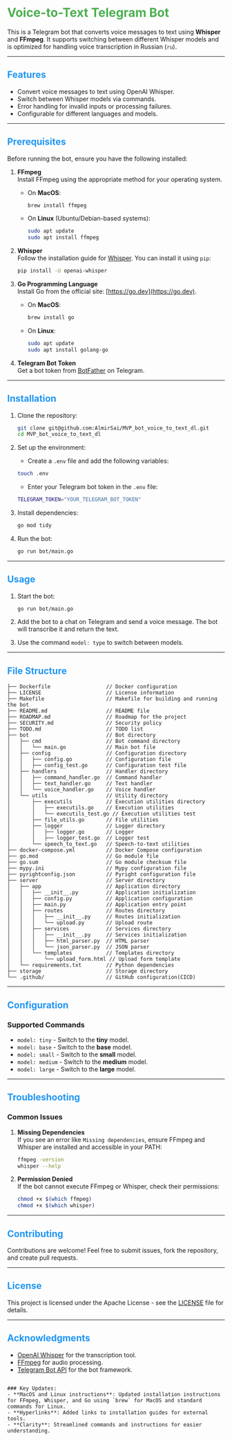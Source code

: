 
# <span style="color: #4CAF50;">Voice-to-Text Telegram Bot</span>

This is a Telegram bot that converts voice messages to text using **Whisper** and **FFmpeg**. It supports switching between different Whisper models and is optimized for handling voice transcription in Russian (`ru`).

---

## <span style="color: #2196F3;">Features</span>

- Convert voice messages to text using OpenAI Whisper.
- Switch between Whisper models via commands.
- Error handling for invalid inputs or processing failures.
- Configurable for different languages and models.

---

## <span style="color: #2196F3;">Prerequisites</span>

Before running the bot, ensure you have the following installed:

1. **FFmpeg**  
   Install FFmpeg using the appropriate method for your operating system.

   - On **MacOS**:
     ```bash
     brew install ffmpeg
     ```
   - On **Linux** (Ubuntu/Debian-based systems):
     ```bash
     sudo apt update
     sudo apt install ffmpeg
     ```

2. **Whisper**  
   Follow the installation guide for [Whisper](https://github.com/openai/whisper). You can install it using `pip`:
   ```bash
   pip install -U openai-whisper
   ```

3. **Go Programming Language**  
   Install Go from the official site: [https://go.dev](https://go.dev).

   - On **MacOS**:
     ```bash
     brew install go
     ```
   - On **Linux**:
     ```bash
     sudo apt update
     sudo apt install golang-go
     ```

4. **Telegram Bot Token**  
   Get a bot token from [BotFather](https://core.telegram.org/bots#botfather) on Telegram.

---

## <span style="color: #2196F3;">Installation</span>

1. Clone the repository:
   ```bash
   git clone git@github.com:AlmirSai/MVP_bot_voice_to_text_dl.git
   cd MVP_bot_voice_to_text_dl
   ```

2. Set up the environment:
   - Create a `.env` file and add the following variables:
   ```bash
   touch .env
   ```
   - Enter your Telegram bot token in the `.env` file:
   ```bash
   TELEGRAM_TOKEN="YOUR_TELEGRAM_BOT_TOKEN"
   ```

3. Install dependencies:
   ```bash
   go mod tidy
   ```

4. Run the bot:
   ```bash
   go run bot/main.go
   ```

---

## <span style="color: #2196F3;">Usage</span>

1. Start the bot:
   ```bash
   go run bot/main.go
   ```

2. Add the bot to a chat on Telegram and send a voice message. The bot will transcribe it and return the text.

3. Use the command `model: type` to switch between models.

---

## <span style="color: #2196F3;">File Structure</span>

```plaintext
├── Dockerfile                  // Docker configuration
├── LICENSE                     // License information
├── Makefile                    // Makefile for building and running the bot
├── README.md                   // README file
├── ROADMAP.md                  // Roadmap for the project
├── SECURITY.md                 // Security policy
├── TODO.md                     // TODO list
├── bot                         // Bot directory
│   ├── cmd                     // Bot command directory
│   │   └── main.go             // Main bot file
│   ├── config                  // Configuration directory
│   │   ├── config.go           // Configuration file
│   │   ├── config_test.go      // Configuration test file
│   ├── handlers                // Handler directory
│   │   ├── command_handler.go  // Command handler
│   │   ├── text_handler.go     // Text handler
│   │   └── voice_handler.go    // Voice handler
│   └── utils                   // Utility directory
│       ├── executils           // Execution utilities directory
│       │   ├── executils.go    // Execution utilities
│       │   └── executils_test.go // Execution utilities test
│       ├── file_utils.go       // File utilities
│       ├── logger              // Logger directory
│       │   ├── logger.go       // Logger
│       │   ├── logger_test.go  // Logger test
│       └── speech_to_text.go   // Speech-to-text utilities
├── docker-compose.yml          // Docker Compose configuration
├── go.mod                      // Go module file
├── go.sum                      // Go module checksum file
├── mypy.ini                    // Mypy configuration file
├── pyrightconfig.json          // Pyright configuration file
├── server                      // Server directory
│   ├── app                     // Application directory
│   │   ├── __init__.py         // Application initialization
│   │   ├── config.py           // Application configuration
│   │   ├── main.py             // Application entry point
│   │   ├── routes              // Routes directory
│   │   │   ├── __init__.py     // Routes initialization
│   │   │   └── upload.py       // Upload route
│   │   ├── services            // Services directory
│   │   │   ├── __init__.py     // Services initialization
│   │   │   ├── html_parser.py  // HTML parser
│   │   │   └── json_parser.py  // JSON parser
│   │   └── templates           // Templates directory
│   │       └── upload_form.html // Upload form template
│   └── requirements.txt        // Python dependencies
├── storage                     // Storage directory
└── .github/                    // GitHub configuration(CICD)
```

---

## <span style="color: #2196F3;">Configuration</span>

### Supported Commands
- `model: tiny` - Switch to the **tiny** model.
- `model: base` - Switch to the **base** model.
- `model: small` - Switch to the **small** model.
- `model: medium` - Switch to the **medium** model.
- `model: large` - Switch to the **large** model.

---

## <span style="color: #2196F3;">Troubleshooting</span>

### Common Issues

1. **Missing Dependencies**  
   If you see an error like `Missing dependencies`, ensure FFmpeg and Whisper are installed and accessible in your PATH:
   ```bash
   ffmpeg -version
   whisper --help
   ```

2. **Permission Denied**  
   If the bot cannot execute FFmpeg or Whisper, check their permissions:
   ```bash
   chmod +x $(which ffmpeg)
   chmod +x $(which whisper)
   ```

---

## <span style="color: #2196F3;">Contributing</span>

Contributions are welcome! Feel free to submit issues, fork the repository, and create pull requests.

---

## <span style="color: #2196F3;">License</span>

This project is licensed under the Apache License - see the [LICENSE](LICENSE) file for details.

---

## <span style="color: #2196F3;">Acknowledgments</span>

- [OpenAI Whisper](https://github.com/openai/whisper) for the transcription tool.
- [FFmpeg](https://ffmpeg.org/) for audio processing.
- [Telegram Bot API](https://core.telegram.org/bots/api) for the bot framework.
```

### Key Updates:
- **MacOS and Linux instructions**: Updated installation instructions for FFmpeg, Whisper, and Go using `brew` for MacOS and standard commands for Linux.
- **Hyperlinks**: Added links to installation guides for external tools.
- **Clarity**: Streamlined commands and instructions for easier understanding.
